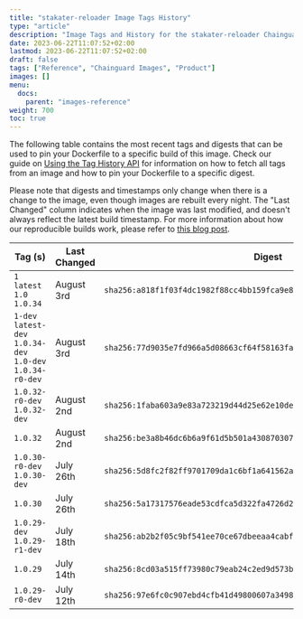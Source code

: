 ```yaml
---
title: "stakater-reloader Image Tags History"
type: "article"
description: "Image Tags and History for the stakater-reloader Chainguard Image"
date: 2023-06-22T11:07:52+02:00
lastmod: 2023-06-22T11:07:52+02:00
draft: false
tags: ["Reference", "Chainguard Images", "Product"]
images: []
menu:
  docs:
    parent: "images-reference"
weight: 700
toc: true
---
```


The following table contains the most recent tags and digests that can be used to pin your Dockerfile to a specific build of this image. Check our guide on [Using the Tag History API](/chainguard/chainguard-images/using-the-tag-history-api/) for information on how to fetch all tags from an image and how to pin your Dockerfile to a specific digest.

Please note that digests and timestamps only change when there is a change to the image, even though images are rebuilt every night. The "Last Changed" column indicates when the image was last modified, and doesn't always reflect the latest build timestamp. For more information about how our reproducible builds work, please refer to [this blog post](https://www.chainguard.dev/unchained/reproducing-chainguards-reproducible-image-builds).

| Tag (s)                                                      | Last Changed | Digest                                                                    |
|--------------------------------------------------------------|--------------|---------------------------------------------------------------------------|
|  `1` `latest` `1.0` `1.0.34`                                 | August 3rd   | `sha256:a818f1f03f4dc1982f88cc4bb159fca9e863aa62629e10480d70e0e705cf376b` |
|  `1-dev` `latest-dev` `1.0.34-dev` `1.0-dev` `1.0.34-r0-dev` | August 3rd   | `sha256:77d9035e7fd966a5d08663cf64f58163fa7fd25936994f0a92031dc61f11ee95` |
|  `1.0.32-r0-dev` `1.0.32-dev`                                | August 2nd   | `sha256:1faba603a9e83a723219d44d25e62e10de737574aadce08eed38650f205a2747` |
|  `1.0.32`                                                    | August 2nd   | `sha256:be3a8b46dc6b6a9f61d5b501a43087030744d78ad92f5586442b7284c33d1212` |
|  `1.0.30-r0-dev` `1.0.30-dev`                                | July 26th    | `sha256:5d8fc2f82ff9701709da1c6bf1a641562aa30df4750843583e3d88718c26dfb1` |
|  `1.0.30`                                                    | July 26th    | `sha256:5a17317576eade53cdfca5d322fa4726d2d2c66eaf2986f6f43abc1bd1020b03` |
|  `1.0.29-dev` `1.0.29-r1-dev`                                | July 18th    | `sha256:ab2b2f05c9bf541ee70ce67dbeeaa4cabf46ab34ec313547e080163cc88a63cb` |
|  `1.0.29`                                                    | July 14th    | `sha256:8cd03a515ff73980c79eab24c2ed9d573b5c6d88195c422acad5a046f80a686e` |
|  `1.0.29-r0-dev`                                             | July 12th    | `sha256:97e6fc0c907ebd4cfb41d49800607a34983223adb802542542092b53c8dd8df3` |

